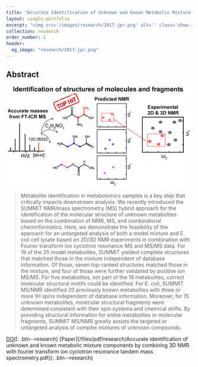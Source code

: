 ```yaml
---
title: "Accurate Identification of Unknown and Known Metabolic Mixture Components by Combining 3D NMR with Fourier Transform Ion Cyclotron Resonance Tandem Mass Spectrometry"
layout: single-portfolio
excerpt: "<img src='/images/research/2017-jpr.png' alt='' class='show-image'>"
collection: research
order_number: 1
header: 
  og_image: "research/2017-jpr.png"
---
```


## Abstract

![Toc](/images/research/2017-jpr.png)

> Metabolite identification in metabolomics samples is a key step that critically impacts downstream analysis.
We recently introduced the SUMMIT NMR/mass spectrometry (MS) hybrid approach for the identification of the molecular structure of unknown metabolites based on the combination of NMR, MS, and combinatorial cheminformatics. Here, we demonstrate the feasibility of the approach for an untargeted analysis of both a model mixture and E. coli cell lysate based on 2D/3D NMR experiments in combination with Fourier transform ion cyclotron resonance MS and MS/MS data. For 19 of the 25 model metabolites, SUMMIT yielded complete structures that matched those in the mixture independent of database information. Of those, seven top-ranked structures matched those in the mixture, and four of those were further validated by positive ion MS/MS. For five metabolites, not part of the 19 metabolites, correct molecular structural motifs could be identified. For E. coli, SUMMIT MS/NMR identified 20 previously known metabolites with three or more 1H spins independent of database information. Moreover, for 15 unknown metabolites, molecular structural fragments were determined consistent with their spin systems and chemical shifts. By providing structural information for entire metabolites or molecular fragments, SUMMIT MS/NMR greatly assists the targeted or untargeted analysis of complex mixtures of unknown compounds.

[DOI](https://pubs.acs.org/doi/10.1021/acs.jproteome.7b00457){: .btn--research} [Paper](/files/pdf/research/Accurate identification of unknown and known metabolic mixture components by combining 3D NMR with fourier transform ion cyclotron resonance tandem mass spectrometry.pdf){: .btn--research}
